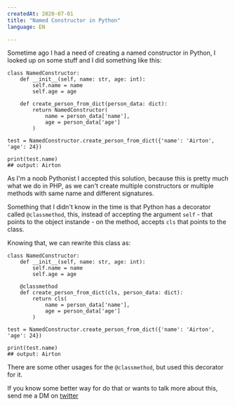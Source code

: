 ```yaml
---
createdAt: 2020-07-01
title: "Named Constructor in Python"
language: EN

---
```


Sometime ago I had a need of creating a named constructor in Python, I looked up on some stuff and I did something like this:

```
class NamedConstructor:
    def __init__(self, name: str, age: int):
        self.name = name
        self.age = age
    
    def create_person_from_dict(person_data: dict):
        return NamedConstructor(
            name = person_data['name'],
            age = person_data['age']
        )
      
test = NamedConstructor.create_person_from_dict({'name': 'Airton', 'age': 24})

print(test.name)
## output: Airton
```

As I'm a noob Pythonist I accepted this solution, because this is pretty much what we do in PHP, as we can't create multiple constructors or multiple methods with same name and different signatures.

Something that I didn't know in the time is that Python has a decorator called `@classmethod`, this, instead of accepting the argument `self` - that points to the object instande - on the method, accepts `cls` that points to the class.

Knowing that, we can rewrite this class as:

```
class NamedConstructor:
    def __init__(self, name: str, age: int):
        self.name = name
        self.age = age

    @classmethod 
    def create_person_from_dict(cls, person_data: dict):
        return cls(
            name = person_data['name'],
            age = person_data['age']
        )

test = NamedConstructor.create_person_from_dict({'name': 'Airton', 'age': 24})

print(test.name)
## output: Airton
```

There are some other usages for the `@classmethod`, but used this decorator for it. 

If you know some better way for do that or wants to talk more about this, send me a DM on [twitter](https://twitter.com/airtonzanon)
